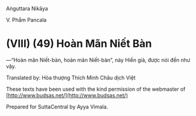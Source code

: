 Aṅguttara Nikāya

V. Phẩm Pancala

# (VIII) (49) Hoàn Mãn Niết Bàn

—“Hoàn mãn Niết-bàn, hoàn mãn Niết-bàn”, này Hiền giả, được nói đến như vậy.

Translated by: Hòa thượng Thích Minh Châu dịch Việt

These texts have been used with the kind permission of the webmaster of [http://www.budsas.net/](http://www.budsas.net/)

Prepared for SuttaCentral by Ayya Vimala.